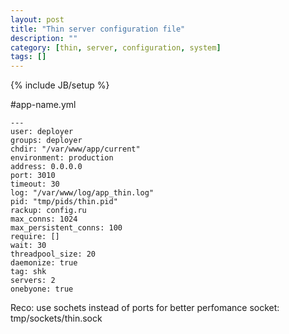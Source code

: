 ```yaml
---
layout: post
title: "Thin server configuration file"
description: ""
category: [thin, server, configuration, system]
tags: []
---
```

{% include JB/setup %}

#app-name.yml

    ---
    user: deployer
    groups: deployer
    chdir: "/var/www/app/current"
    environment: production
    address: 0.0.0.0
    port: 3010
    timeout: 30
    log: "/var/www/log/app_thin.log"
    pid: "tmp/pids/thin.pid"
    rackup: config.ru
    max_conns: 1024
    max_persistent_conns: 100
    require: []
    wait: 30
    threadpool_size: 20
    daemonize: true
    tag: shk
    servers: 2
    onebyone: true


Reco: use sochets instead of ports for better perfomance
  socket: tmp/sockets/thin.sock
